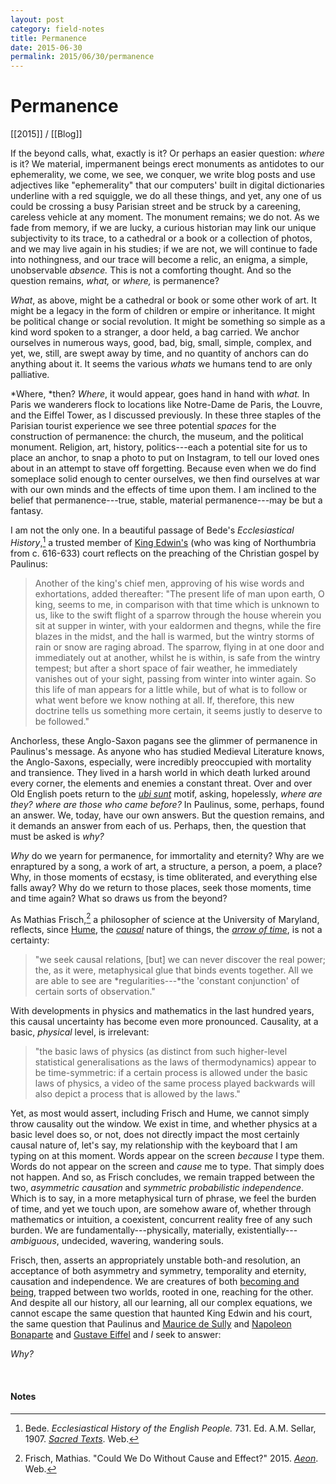 ```yaml
---
layout: post
category: field-notes
title: Permanence
date: 2015-06-30
permalink: 2015/06/30/permanence
---
```


# Permanence

[[2015]] / [[Blog]]

If the beyond calls, what, exactly is it? Or perhaps an easier question: *where* is it? We material, impermanent beings erect monuments as antidotes to our ephemerality, we come, we see, we conquer, we write blog posts and use adjectives like "ephemerality" that our computers' built in digital dictionaries underline with a red squiggle, we do all these things, and yet, any one of us could be crossing a busy Parisian street and be struck by a careening, careless vehicle at any moment. The monument remains; we do not. As we fade from memory, if we are lucky, a curious historian may link our unique subjectivity to its trace, to a cathedral or a book or a collection of photos, and we may live again in his studies; if we are not, we will continue to fade into nothingness, and our trace will become a relic, an enigma, a simple, unobservable *absence.* This is not a comforting thought. And so the question remains, *what,* or *where,* is permanence? 

*What*, as above, might be a cathedral or book or some other work of art. It might be a legacy in the form of children or empire or inheritance. It might be political change or social revolution. It might be something so simple as a kind word spoken to a stranger, a door held, a bag carried. We anchor ourselves in numerous ways, good, bad, big, small, simple, complex, and yet, we, still, are swept away by time, and no quantity of anchors can do anything about it. It seems the various *whats* we humans tend to are only palliative.

*Where, *then? *Where*, it would appear, goes hand in hand with *what.* In Paris we wanderers flock to locations like Notre-Dame de Paris, the Louvre, and the Eiffel Tower, as I discussed previously. In these three staples of the Parisian tourist experience we see three potential *spaces* for the construction of permanence: the church, the museum, and the political monument. Religion, art, history, politics---each a potential site for us to place an anchor, to snap a photo to put on Instagram, to tell our loved ones about in an attempt to stave off forgetting. Because even when we do find someplace solid enough to center ourselves, we then find ourselves at war with our own minds and the effects of time upon them. I am inclined to the belief that permanence---true, stable, material permanence---may be but a fantasy.

I am not the only one. In a beautiful passage of Bede's *Ecclesiastical History*,[^1] a trusted member of [King Edwin's](https://en.wikipedia.org/wiki/Edwin_of_Northumbria) (who was king of Northumbria from c. 616-633) court reflects on the preaching of the Christian gospel by Paulinus:

> Another of the king's chief men, approving of his wise words and exhortations, added thereafter: "The present life of man upon earth, O king, seems to me, in comparison with that time which is unknown to us, like to the swift flight of a sparrow through the house wherein you sit at supper in winter, with your ealdormen and thegns, while the fire blazes in the midst, and the hall is warmed, but the wintry storms of rain or snow are raging abroad. The sparrow, flying in at one door and immediately out at another, whilst he is within, is safe from the wintry tempest; but after a short space of fair weather, he immediately vanishes out of your sight, passing from winter into winter again. So this life of man appears for a little while, but of what is to follow or what went before we know nothing at all. If, therefore, this new doctrine tells us something more certain, it seems justly to deserve to be followed."

Anchorless, these Anglo-Saxon pagans see the glimmer of permanence in Paulinus's message. As anyone who has studied Medieval Literature knows, the Anglo-Saxons, especially, were incredibly preoccupied with mortality and transience. They lived in a harsh world in which death lurked around every corner, the elements and enemies a constant threat. Over and over Old English poets return to the [*ubi sunt*](https://en.wikipedia.org/wiki/Ubi_sunt) motif, asking, hopelessly, *where are they?* *where are those who came before?* In Paulinus, some, perhaps, found an answer. We, today, have our own answers. But the question remains, and it demands an answer from each of us. Perhaps, then, the question that must be asked is *why?*

*Why* do we yearn for permanence, for immortality and eternity? Why are we enraptured by a song, a work of art, a structure, a person, a poem, a place? Why, in those moments of ecstasy, is time obliterated, and everything else falls away? Why do we return to those places, seek those moments, time and time again? What so draws us from the beyond?

As Mathias Frisch,[^2] a philosopher of science at the University of Maryland, reflects, since [Hume](https://en.wikipedia.org/wiki/David_Hume), the [*causal*](https://en.wikipedia.org/wiki/Causality) nature of things, the [*arrow of time*](https://en.wikipedia.org/wiki/Arrow_of_time), is not a certainty: 

> "we seek causal relations, \[but\] we can never discover the real power; the, as it were, metaphysical glue that binds events together. All we are able to see are *regularities---*the 'constant conjunction' of certain sorts of observation."

With developments in physics and mathematics in the last hundred years, this causal uncertainty has become even more pronounced. Causality, at a basic, *physical* level, is irrelevant:

> "the basic laws of physics (as distinct from such higher-level statistical generalisations as the laws of thermodynamics) appear to be time-symmetric: if a certain process is allowed under the basic laws of physics, a video of the same process played backwards will also depict a process that is allowed by the laws."

Yet, as most would assert, including Frisch and Hume, we cannot simply throw causality out the window. We exist in time, and whether physics at a basic level does so, or not, does not directly impact the most certainly causal nature of, let's say, my relationship with the keyboard that I am typing on at this moment. Words appear on the screen *because* I type them. Words do not appear on the screen and *cause* me to type. That simply does not happen. And so, as Frisch concludes, we remain trapped between the two, *asymmetric causation* and *symmetric probabilistic independence*. Which is to say, in a more metaphysical turn of phrase, we feel the burden of time, and yet we touch upon, are somehow aware of, whether through mathematics or intuition, a coexistent, concurrent reality free of any such burden. We are fundamentally---physically, materially, existentially---*ambiguous*, undecided, wavering, wandering souls.

Frisch, then, asserts an appropriately unstable both-and resolution, an acceptance of both asymmetry and symmetry, temporality and eternity, causation and independence. We are creatures of both [becoming and being](https://plato.stanford.edu/entries/plato-timaeus/#BeinBeco), trapped between two worlds, rooted in one, reaching for the other. And despite all our history, all our learning, all our complex equations, we cannot escape the same question that haunted King Edwin and his court, the same question that Paulinus and [Maurice de Sully](https://en.wikipedia.org/wiki/Maurice_de_Sully) and [Napoleon Bonaparte](https://en.wikipedia.org/wiki/Napoleon) and [Gustave Eiffel](https://en.wikipedia.org/wiki/Gustave_Eiffel) and *I* seek to answer:

*Why?*

<br>

#### Notes

[^1]: Bede. *Ecclesiastical History of the English People.* 731. Ed. A.M. Sellar, 1907. [*Sacred Texts*](https://www.sacred-texts.com/chr/bede/hist002.htm). Web.

[^2]: Frisch, Mathias. "Could We Do Without Cause and Effect?" 2015. [*Aeon*](https://aeon.co/magazine/philosophy/could-we-do-without-cause-and-effect). Web.
